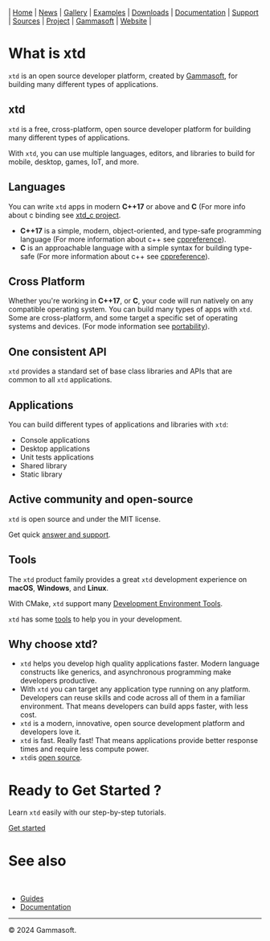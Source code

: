 | [Home](home.md) | [News](news.md) | [Gallery](gallery.md) | [Examples](examples.md) | [Downloads](downloads.md) | [Documentation](documentation.md) | [Support](support.md) | [Sources](https://github.com/gammasoft71/xtd) | [Project](https://sourceforge.net/projects/xtdpro/) | [Gammasoft](gammasoft.md) | [Website](https://gammasoft71.github.io/xtd) |

# What is xtd

`xtd` is an open source developer platform, created by [Gammasoft](https://gammasoft71.wixsite.com/gammasoft), for building many different types of applications.

## xtd

`xtd` is a free, cross-platform, open source developer platform for building many different types of applications.

With `xtd`, you can use multiple languages, editors, and libraries to build for mobile, desktop, games, IoT, and more.

## Languages

You can write `xtd` apps in modern **C++17** or above and **C** (For more info about c binding see [xtd_c project](https://github.com/gammasoft71/xtd_c).

* **C++17** is a simple, modern, object-oriented, and type-safe programming language (For more information about c++ see [cppreference](https://en.cppreference.com/w/cpp)).
* **C** is an approachable language with a simple syntax for building type-safe (For more information about c++ see [cppreference](https://en.cppreference.com/w/c)).

## Cross Platform

Whether you're working in **C++17**, or **C**, your code will run natively on any compatible operating system. You can build many types of apps with `xtd`. 
Some are cross-platform, and some target a specific set of operating systems and devices. (For mode information see [portability](portability.md)).

## One consistent API

`xtd` provides a standard set of base class libraries and APIs that are common to all `xtd` applications.

## Applications

You can build different types of applications and libraries with `xtd`:

* Console applications
* Desktop applications
* Unit tests applications
* Shared library
* Static library

## Active community and open-source

`xtd` is open source and under the MIT license.

Get quick [answer and support](https://gammasoft71.github.io/xtd/docs/Support).

## Tools

The `xtd` product family provides a great `xtd` development experience on **macOS**, **Windows**, and **Linux**.

With CMake, `xtd` support many [Development Environment Tools](https://gammasoft71.github.io/xtd/docs/documentation/portability).

`xtd` has some [tools](https://github.com/gammasoft71/xtd/blob/master/docs/tools.md) to help you in your development.

## Why choose xtd?

* `xtd` helps you develop high quality applications faster. Modern language constructs like generics, and asynchronous programming make developers productive.
* With `xtd` you can target any application type running on any platform. Developers can reuse skills and code across all of them in a familiar environment. That means developers can build apps faster, with less cost.
* `xtd` is a modern, innovative, open source development platform and developers love it.
* `xtd` is fast. Really fast! That means applications provide better response times and require less compute power.
* `xtd`is [open source](https://github.com/gammasoft71/xtd).

# Ready to Get Started ?

Learn `xtd` easily with our step-by-step tutorials.

[Get started](xtd_documentation.md)

# See also
​
* [Guides](guides.md)
* [Documentation](documentation.md)

______________________________________________________________________________________________

© 2024 Gammasoft.

[//]: # (https://dotnet.microsoft.com/en-us/learn/dotnet/what-is-dotnet)
